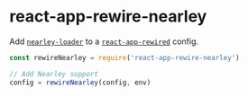 # react-app-rewire-nearley

Add [`nearley-loader`](https://github.com/kozily/nearley-loader) to a [`react-app-rewired`](https://github.com/timarney/react-app-rewired) config.

```js
const rewireNearley = require('react-app-rewire-nearley')

// Add Nearley support
config = rewireNearley(config, env)
```
